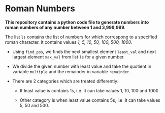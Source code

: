 # Roman Numbers

**This repository contains a python code file to generate numbers into roman numbers of any number between 1 and 3,999,999.**

The list `ls` contains the list of numbers for which correspong to a specified roman character.
It contains values _1, 5, 10, 50, 100, 500, 1000_.

-   Using `find_pos`, we finds the next smallest element `least_val` and next largest element `max_val` from list `ls` for a given number. 

-   We divide the given number with least value and take the quotient in variable `multiple` and the remainder in variable `remainder`.

-   There are 2 categories which are treated differently:

    * If least value is contains 1s, i.e. it can take values 1, 10, 100 and 1000.
        
    * Other category is when least value contains 5s, i.e. it can take values 5, 50 and 500.
